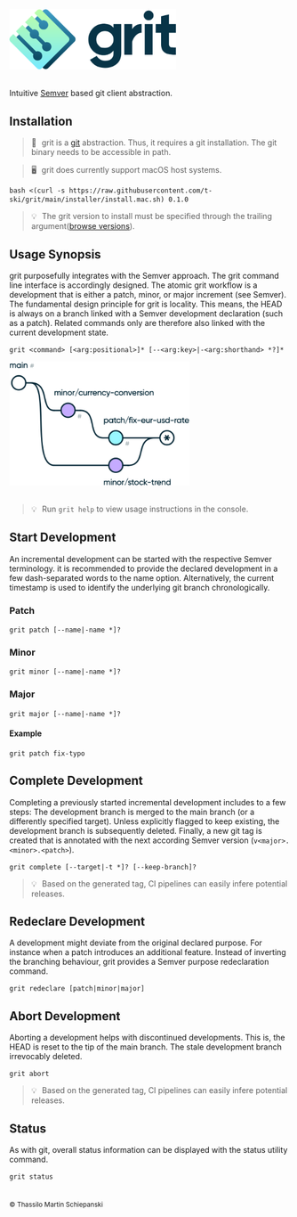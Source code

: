 <a href="https://github.com/t-ski/grit">
  <img src="./readme/grit-hero.png" width="300" alt="grit Logo">
</a><br><br>

Intuitive [Semver](https://semver.org) based git client abstraction.

## Installation

> 🔶 &hairsp; grit is a [git](https://git-scm.com/) abstraction. Thus, it requires a git installation. The git binary needs to be accessible in path.

> 🖥️ &hairsp; grit does currently support macOS host systems.

``` console
bash <(curl -s https://raw.githubusercontent.com/t-ski/grit/main/installer/install.mac.sh) 0.1.0
```
> 💡 &hairsp; The grit version to install must be specified through the trailing argument([browse versions](https://github.com/t-ski/grit/releases)).

## Usage Synopsis

grit purposefully integrates with the Semver approach. The grit command line interface is accordingly designed. The atomic grit workflow is a development that is either a patch, minor, or major increment (see Semver). The fundamental design principle for grit is locality. This means, the HEAD is always on a branch linked with a Semver development declaration (such as a patch). Related commands only are therefore also linked with the current development state.

```
grit <command> [<arg:positional>]* [--<arg:key>|-<arg:shorthand> *?]*
```

<a href="https://github.com/t-ski/grit#usage-synopsis">
  <img src="./readme/scheme.png" width="325" alt="grit branching scheme">
</a><br><br>

> 💡 &hairsp; Run `grit help` to view usage instructions in the console.

## Start Development

An incremental development can be started with the respective Semver terminology. it is recommended to provide the declared development in a few dash-separated words to the name option. Alternatively, the current timestamp is used to identify the underlying git branch chronologically.

### Patch

``` console
grit patch [--name|-name *]?
```

### Minor

``` console
grit minor [--name|-name *]?
```

### Major

``` console
grit major [--name|-name *]?
```

#### Example

``` console
grit patch fix-typo
```

## Complete Development

Completing a previously started incremental development includes to a few steps: The development branch is merged to the main branch (or a differently specified target). Unless explicitly flagged to keep existing, the development branch is subsequently deleted. Finally, a new git tag is created that is annotated with the next according Semver version (`v<major>.<minor>.<patch>`).

``` console
grit complete [--target|-t *]? [--keep-branch]? 
```

> 💡 &hairsp; Based on the generated tag, CI pipelines can easily infere potential releases.

## Redeclare Development

A development might deviate from the original declared purpose. For instance when a patch introduces an additional feature. Instead of inverting the branching behaviour, grit provides a Semver purpose redeclaration command.

``` console
grit redeclare [patch|minor|major]
```

## Abort Development

Aborting a development helps with discontinued developments. This is, the HEAD is reset to the tip of the main branch. The stale development branch irrevocably deleted.

``` console
grit abort
```

> 💡 &hairsp; Based on the generated tag, CI pipelines can easily infere potential releases.

## Status

As with git, overall status information can be displayed with the status utility command.

``` console
grit status
```

##

<sub>&copy; Thassilo Martin Schiepanski</sub>